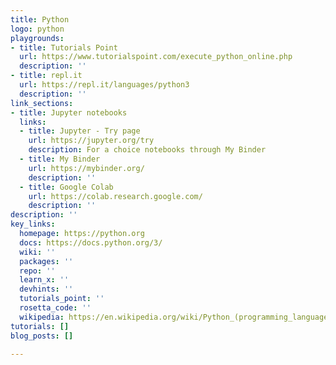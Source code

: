 ```yaml
---
title: Python
logo: python
playgrounds:
- title: Tutorials Point
  url: https://www.tutorialspoint.com/execute_python_online.php
  description: ''
- title: repl.it
  url: https://repl.it/languages/python3
  description: ''
link_sections:
- title: Jupyter notebooks
  links:
  - title: Jupyter - Try page
    url: https://jupyter.org/try
    description: For a choice notebooks through My Binder
  - title: My Binder
    url: https://mybinder.org/
    description: ''
  - title: Google Colab
    url: https://colab.research.google.com/
    description: ''
description: ''
key_links:
  homepage: https://python.org
  docs: https://docs.python.org/3/
  wiki: ''
  packages: ''
  repo: ''
  learn_x: ''
  devhints: ''
  tutorials_point: ''
  rosetta_code: ''
  wikipedia: https://en.wikipedia.org/wiki/Python_(programming_language)
tutorials: []
blog_posts: []

---
```

